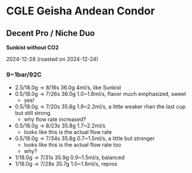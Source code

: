 # CGLE Geisha Andean Condor

## Decent Pro / Niche Duo

**Sunkist without CO2**

2024-12-28 (roasted on 2024-12-24)

### 9~1bar/92C

- 2.5/18.0g -> 8/16s 36.0g 4ml/s, like Sunkist
- 0.5/18.0g -> 7/26s 36.0g 1.0\~1.8ml/s, flavor much emphasized, sweet
  - yes!
- 0.5/18.0g -> 7/20s 35.8g 1.9\~2.2ml/s, a little weaker rhan the last cup but still strong
  - why flow rate increased?
- 0.5/18.0g -> 8/23s 35.8g 1.7\~2.2ml/s
  - looks like this is the actual flow rate
- 0.5/18.0g -> 7/34s 35.8g 0.7\~1.5ml/s, a little but stronger
  - looks like this is the actual flow rate too
  - why?
- 1/18.0g -> 7/31s 35.9g 0.9\~1.5ml/s, balanced
- 1/18.0g -> 7/28s 35.7g 1.0\~1.8ml/s, repros
